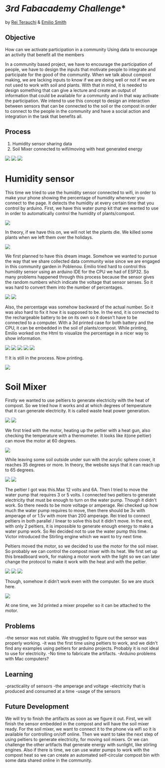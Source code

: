 *3rd Fabacademy Challenge**
===============


by [Rei Terauchi](https://terauchi-rei.github.io/mdefweb/) & [Emilio Smith](https://emiliosmith.github.io/mdef_emilio2/)

## Objective

How can we activate participation in a community
Using data to encourage an activity that benefit all the members

In a community based project, we have to encourage the participation of people, we have to design the inputs that motivate people to integrate and participate for the good of the community.
When we talk about compost making, we are lacking inputs to know if we are doing well or not if we are not used to work with soil and plants.
With that in mind, it is needed to design something that can give a lecture and create an output of information that could be available for a community and in that way activate the participation.
We intend to use this concept to design an interaction between sensors that can be connected to the soil or the compost in order to connect to the people in the community and have a social action and integration in the task that benefits all.

## Process

1. Humidity sensor sharing data
2. Soil Mixer connected to wifi/moving with heat generated energy

![](/images/S__6307842.jpg)
![](/fimages/protocol.jpeg)
![](/images/ref.jpeg)

# Humidity sensor

This time we tried to use the humidity sensor connected to wifi, in order to make your phone showing the percentage of humidity whenever you connect to the page.  It detects the humidity at every certain time that you control by arduino.
First, we have this water pump kit that we wanted to use in order to automatically control the humidity of plants/compost.

![](/images/kit.jpeg)

In theory, if we have this on, we will not let the plants die. We killed some plants when we left them over the holidays.

![](/images/S__6438935.jpg)

We first planned to have this dream image.
Somehow we wanted to pursue the way that we share collected  data community wise since we are engaged in this community garden in Poblenou.
Emilio tried hard to control this humidity sensor using an arduino IDE for the CPU we had of ESP32. 
So many problems happened through this process because the sensor gives the random numbers which indicate the voltage that sensor senses. So it was hard to convert them into the number of percentages. 

![](/images/S__6438937.jpg)
![](/images/S__6438947.jpg)

Also, the percentage was somehow backward of the actual number. So it was also hard to fix it how it is supposed to be.
In the end, it is connected to the rechargeable battery to be on its own so it doesn't have to be connected to a computer. With a 3d printed case for both battery and the CPU, it can be embedded in the soil of plants/compost.
While printing, Emilio worked on the Html to visualize the percentage in a nicer way to show information.

![](/images/html.jpeg)
![](/images/pcb.jpeg)
![](/images/test2.jpeg)
![](/images/test5.jpeg)
![](/images/plants.jpeg)

!! It is still in the process. Now printing.

![](/images/case.jpeg)
 
# Soil Mixer
Firstly we wanted to use peltiers to generate electricity with the heat of compost. So we  tried how it works and at which degrees of temperature that it can generate electricity. It is called waste heat power generation.

![](/images/coffeee.jpeg)
![](/images/peltier.jpeg)

We first tried with the motor, heating up the peltier with a heat gun, also checking the temperature with a thermometer.
It looks like it(one peltier) can move the motor at 60 degrees. 

![](/images/motor.gif)

While leaving some soil outside under sun with the acrylic sphere cover, it reaches 35 degrees or more. In theory, the website says that it can reach up to 65 degrees.

![](/images/S__6438933.jpg)
![](/images/compost.jpeg)

The peltier I got was this.Max 12 volts and 6A.
Then I tried to move the water pump that requires 3 or 5 volts. I connected two peltiers to generate electricity that must be enough to turn on the water pump.
Though it didn't work. So there needs to be more voltage or amperage. Rei checked up how much the water pump requires to move, then there should be 3v with amperage of or 1.5v with more than 200 amperage. 
Rei tried to connect peltiers in both parallel / linear to solve this but it didn't move.
In the end, with only 2 peltiers, it is impossible to generate enough energy to make a water pump work. So Rei decided not to use the water pump this time.  Victor introduced  the Stirling engine which we want to try next time.

Peltiers moved the motor, so we decided to use the motor for the soil mixer. So probably we can control the compost mixer with its heat.
We first set up this breadboard work, for making a motor work with the light so we can later change the protocol to make it work with the heat and with the peltier.

![](/images/S__6438939.jpg)
![](/images/mixer.jpeg)
![](/images/S__6438932_0.jpg)


Though, somehow it didn’t work even with the computer. So we are stuck here.

![](/images/arduino.jpeg)

At one time, we 3d printed a mixer propeller so it can be attached to the motor.


## Problems
-the sensor was not stable. We struggled to figure out the sensor was properly working.
-it was the first time using peltiers to work, and we didn't find any examples using peltiers for arduino projects. Probably it is not ideal to use for electricity. 
-No time to fabricate the artifacts.
-Arduino problems with Mac computers?


## Learning
-practicality of sensors
-the amperage and voltage
-electricity that is produced and consumed at a time
-usage of the sensors


## Future Development
We will try to finish the artifacts as soon as we figure it out. First, we will finish the sensor embedded in the compost and will have the soil mixer ready.
For the soil mixer, we want to connect it to the phone via wifi so it is available for controlling on/off online.
Then we want to take the next step of using peltiers to generate electricity, for moving soil mixers. Or we can challenge the other artifacts that generate energy with sunlight, like stirling engines. Also if there is time, we can use water pumps to work with the compost heat so we can create an automated self-circular compost bin with some data shared online in the community. 








